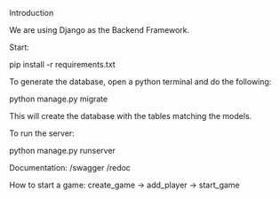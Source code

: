 Introduction

We are using Django as the Backend Framework.

Start:

pip install -r requirements.txt

To generate the database, open a python terminal and do the following:

python manage.py migrate

This will create the database with the tables matching the models.

To run the server:

python manage.py runserver


Documentation:
/swagger
/redoc

How to start a game: create_game -> add_player -> start_game